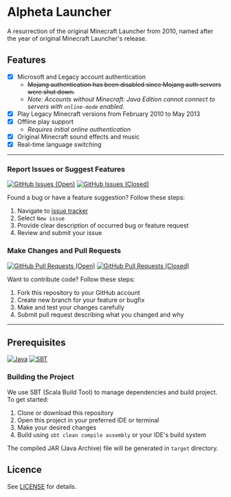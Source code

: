 # Alpheta Launcher

A resurrection of the original Minecraft Launcher from 2010, named after the year of original Minecraft Launcher's release.

## Features

- [x] Microsoft and Legacy account authentication
   - ~~Mojang authentication has been disabled since Mojang auth servers were shut down.~~
   - _Note: Accounts without Minecraft: Java Edition cannot connect to servers with `online-mode` enabled._
- [x] Play Legacy Minecraft versions from February 2010 to May 2013
- [x] Offline play support
   - _Requires initial online authentication_
- [x] Original Minecraft sound effects and music
- [x] Real-time language switching

---

### Report Issues or Suggest Features

[![GitHub Issues (Open)](https://img.shields.io/github/issues/KawaBaud/AlphetaLauncher?logo=github&style=for-the-badge)](https://github.com/KawaBaud/AlphetaLauncher/issues)
[![GitHub Issues (Closed)](https://img.shields.io/github/issues-closed/KawaBaud/AlphetaLauncher?logo=github&style=for-the-badge)](https://github.com/KawaBaud/AlphetaLauncher/issues?q=is%3Aissue+is%3Aclosed)

Found a bug or have a feature suggestion? Follow these steps:

1. Navigate to [issue tracker](https://github.com/KawaBaud/AlphetaLauncher/issues)
2. Select `New issue`
3. Provide clear description of occurred bug or feature request
4. Review and submit your issue

### Make Changes and Pull Requests

[![GitHub Pull Requests (Open)](https://img.shields.io/github/issues-pr/KawaBaud/AlphetaLauncher?logo=github&style=for-the-badge)](https://github.com/KawaBaud/AlphetaLauncher/pulls)
[![GitHub Pull Requests (Closed)](https://img.shields.io/github/issues-pr-closed/KawaBaud/AlphetaLauncher?logo=github&style=for-the-badge)](https://github.com/KawaBaud/AlphetaLauncher/pulls?q=is%3Apr+is%3Aclosed)

Want to contribute code? Follow these steps:

1. Fork this repository to your GitHub account
2. Create new branch for your feature or bugfix
3. Make and test your changes carefully
4. Submit pull request describing what you changed and why

---

## Prerequisites

[![Java](https://img.shields.io/badge/Java-8%2B-blue?style=for-the-badge)](https://www.java.com/en/download/)
[![SBT](https://img.shields.io/badge/SBT-1.9.6-blue?logo=scala&color=C71A36&style=for-the-badge)](https://www.scala-sbt.org/download.html)

### Building the Project

We use SBT (Scala Build Tool) to manage dependencies and build project. To get started:

1. Clone or download this repository
2. Open this project in your preferred IDE or terminal
3. Make your desired changes
4. Build using `sbt clean compile assembly` or your IDE's build system

The compiled JAR (Java Archive) file will be generated in `target` directory.

## Licence

See [LICENSE](LICENSE) for details.
